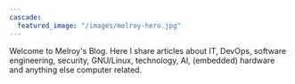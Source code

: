 ```yaml
---
cascade:
  featured_image: "/images/melroy-hero.jpg"
---
```


Welcome to Melroy's Blog. Here I share articles about IT, DevOps, software engineering, security, GNU/Linux, technology, AI, (embedded) hardware and anything else computer related.
